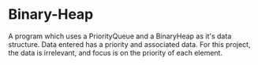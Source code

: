 Binary-Heap
===========

A program which uses a PriorityQueue and a BinaryHeap as it's data structure. Data entered has a priority and associated data. For this project, the data is irrelevant, and focus is on the priority of each element.
